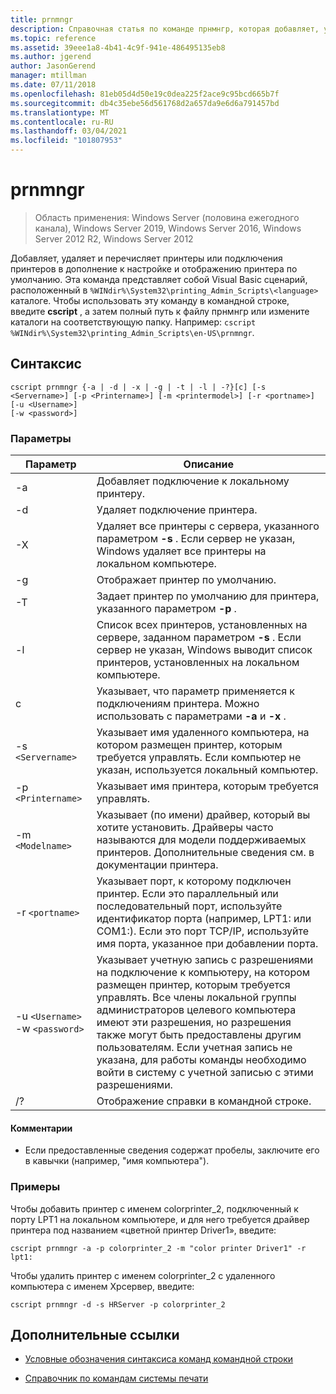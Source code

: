 ```yaml
---
title: prnmngr
description: Справочная статья по команде прнмнгр, которая добавляет, удаляет и перечисляет принтеры или подключения принтеров в дополнение к настройке и отображению принтера по умолчанию.
ms.topic: reference
ms.assetid: 39eee1a8-4b41-4c9f-941e-486495135eb8
ms.author: jgerend
author: JasonGerend
manager: mtillman
ms.date: 07/11/2018
ms.openlocfilehash: 81eb05d4d50e19c0dea225f2ace9c95bcd665b7f
ms.sourcegitcommit: db4c35ebe56d561768d2a657da9e6d6a791457bd
ms.translationtype: MT
ms.contentlocale: ru-RU
ms.lasthandoff: 03/04/2021
ms.locfileid: "101807953"
---
```

# <a name="prnmngr"></a>prnmngr

> Область применения: Windows Server (половина ежегодного канала), Windows Server 2019, Windows Server 2016, Windows Server 2012 R2, Windows Server 2012

Добавляет, удаляет и перечисляет принтеры или подключения принтеров в дополнение к настройке и отображению принтера по умолчанию. Эта команда представляет собой Visual Basic сценарий, расположенный в `%WINdir%\System32\printing_Admin_Scripts\<language>` каталоге. Чтобы использовать эту команду в командной строке, введите **cscript** , а затем полный путь к файлу прнмнгр или измените каталоги на соответствующую папку. Например: `cscript %WINdir%\System32\printing_Admin_Scripts\en-US\prnmngr`.

## <a name="syntax"></a>Синтаксис

```
cscript prnmngr {-a | -d | -x | -g | -t | -l | -?}[c] [-s <Servername>] [-p <Printername>] [-m <printermodel>] [-r <portname>] [-u <Username>]
[-w <password>]
```

### <a name="parameters"></a>Параметры

| Параметр | Описание |
|--|--|
| -a | Добавляет подключение к локальному принтеру. |
| -d | Удаляет подключение принтера. |
| -X | Удаляет все принтеры с сервера, указанного параметром **-s** . Если сервер не указан, Windows удаляет все принтеры на локальном компьютере. |
| -g | Отображает принтер по умолчанию. |
| -T | Задает принтер по умолчанию для принтера, указанного параметром **-p** . |
| -l | Список всех принтеров, установленных на сервере, заданном параметром **-s** . Если сервер не указан, Windows выводит список принтеров, установленных на локальном компьютере. |
| с | Указывает, что параметр применяется к подключениям принтера. Можно использовать с параметрами **-a** и **-x** . |
| -s `<Servername>` | Указывает имя удаленного компьютера, на котором размещен принтер, которым требуется управлять. Если компьютер не указан, используется локальный компьютер. |
| -p `<Printername>` | Указывает имя принтера, которым требуется управлять. |
| -m `<Modelname>` | Указывает (по имени) драйвер, который вы хотите установить. Драйверы часто называются для модели поддерживаемых принтеров. Дополнительные сведения см. в документации принтера. |
| -r `<portname>` | Указывает порт, к которому подключен принтер. Если это параллельный или последовательный порт, используйте идентификатор порта (например, LPT1: или COM1:). Если это порт TCP/IP, используйте имя порта, указанное при добавлении порта. |
| -u `<Username>` -w `<password>` | Указывает учетную запись с разрешениями на подключение к компьютеру, на котором размещен принтер, которым требуется управлять. Все члены локальной группы администраторов целевого компьютера имеют эти разрешения, но разрешения также могут быть предоставлены другим пользователям. Если учетная запись не указана, для работы команды необходимо войти в систему с учетной записью с этими разрешениями. |
| /? | Отображение справки в командной строке. |

#### <a name="remarks"></a>Комментарии

- Если предоставленные сведения содержат пробелы, заключите его в кавычки (например, "имя компьютера").

### <a name="examples"></a>Примеры

Чтобы добавить принтер с именем colorprinter_2, подключенный к порту LPT1 на локальном компьютере, и для него требуется драйвер принтера под названием «цветной принтер Driver1», введите:

```
cscript prnmngr -a -p colorprinter_2 -m "color printer Driver1" -r lpt1:
```

Чтобы удалить принтер с именем colorprinter_2 с удаленного компьютера с именем Хрсервер, введите:

```
cscript prnmngr -d -s HRServer -p colorprinter_2
```

## <a name="additional-references"></a>Дополнительные ссылки

- [Условные обозначения синтаксиса команд командной строки](command-line-syntax-key.md)

- [Справочник по командам системы печати](print-command-reference.md)

